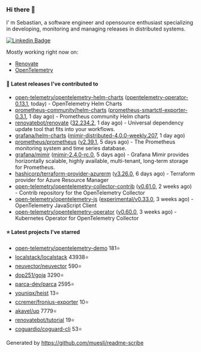 ### Hi there 👋

I’ m Sebastian, a software engineer and opensource enthusiast specializing in developing, monitoring and managing releases in distributed systems.

[![Linkedin Badge](https://img.shields.io/badge/-LinkedIn-blue?style=flat&logo=Linkedin&logoColor=white&link=https://www.linkedin.com/in/sebastian-poxhofer/)](https://www.linkedin.com/in/sebastian-poxhofer/)

Mostly working right now on:
- [Renovate](https://github.com/renovatebot/renovate)
- [OpenTelemetry](https://github.com/open-telemetry)



#### 🚀 Latest releases I've contributed to

- [open-telemetry/opentelemetry-helm-charts](https://github.com/open-telemetry/opentelemetry-helm-charts) ([opentelemetry-operator-0.13.1](https://github.com/open-telemetry/opentelemetry-helm-charts/releases/tag/opentelemetry-operator-0.13.1), today) - OpenTelemetry Helm Charts
- [prometheus-community/helm-charts](https://github.com/prometheus-community/helm-charts) ([prometheus-smartctl-exporter-0.3.1](https://github.com/prometheus-community/helm-charts/releases/tag/prometheus-smartctl-exporter-0.3.1), 1 day ago) - Prometheus community Helm charts
- [renovatebot/renovate](https://github.com/renovatebot/renovate) ([32.234.2](https://github.com/renovatebot/renovate/releases/tag/32.234.2), 1 day ago) - Universal dependency update tool that fits into your workflows.
- [grafana/helm-charts](https://github.com/grafana/helm-charts) ([mimir-distributed-4.0.0-weekly.207](https://github.com/grafana/helm-charts/releases/tag/mimir-distributed-4.0.0-weekly.207), 1 day ago)
- [prometheus/prometheus](https://github.com/prometheus/prometheus) ([v2.39.1](https://github.com/prometheus/prometheus/releases/tag/v2.39.1), 5 days ago) - The Prometheus monitoring system and time series database.
- [grafana/mimir](https://github.com/grafana/mimir) ([mimir-2.4.0-rc.0](https://github.com/grafana/mimir/releases/tag/mimir-2.4.0-rc.0), 5 days ago) - Grafana Mimir provides horizontally scalable, highly available, multi-tenant, long-term storage for Prometheus.
- [hashicorp/terraform-provider-azurerm](https://github.com/hashicorp/terraform-provider-azurerm) ([v3.26.0](https://github.com/hashicorp/terraform-provider-azurerm/releases/tag/v3.26.0), 6 days ago) - Terraform provider for Azure Resource Manager
- [open-telemetry/opentelemetry-collector-contrib](https://github.com/open-telemetry/opentelemetry-collector-contrib) ([v0.61.0](https://github.com/open-telemetry/opentelemetry-collector-contrib/releases/tag/v0.61.0), 2 weeks ago) - Contrib repository for the OpenTelemetry Collector
- [open-telemetry/opentelemetry-js](https://github.com/open-telemetry/opentelemetry-js) ([experimental/v0.33.0](https://github.com/open-telemetry/opentelemetry-js/releases/tag/experimental%2Fv0.33.0), 3 weeks ago) - OpenTelemetry JavaScript Client
- [open-telemetry/opentelemetry-operator](https://github.com/open-telemetry/opentelemetry-operator) ([v0.60.0](https://github.com/open-telemetry/opentelemetry-operator/releases/tag/v0.60.0), 3 weeks ago) - Kubernetes Operator for OpenTelemetry Collector

#### ⭐ Latest projects I've starred

- [open-telemetry/opentelemetry-demo](https://github.com/open-telemetry/opentelemetry-demo) 181⭐
- [localstack/localstack](https://github.com/localstack/localstack) 43938⭐
- [neuvector/neuvector](https://github.com/neuvector/neuvector) 590⭐
- [dop251/goja](https://github.com/dop251/goja) 3290⭐
- [parca-dev/parca](https://github.com/parca-dev/parca) 2595⭐
- [youniqx/heist](https://github.com/youniqx/heist) 13⭐
- [ccremer/fronius-exporter](https://github.com/ccremer/fronius-exporter) 10⭐
- [akavel/up](https://github.com/akavel/up) 7779⭐
- [renovatebot/tutorial](https://github.com/renovatebot/tutorial) 19⭐
- [coguardio/coguard-cli](https://github.com/coguardio/coguard-cli) 53⭐



Generated by https://github.com/muesli/readme-scribe
